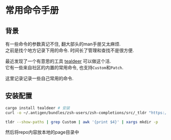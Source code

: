 # 常用命令手册

## 背景
有一些命令的参数真记不住, 翻大部头的man手册又太麻烦.  
之前是找个地方记录下用的命令. 时间长了管理和查找不是很方便.

最近发现了一个有意思的工具 [tealdeer](https://github.com/dbrgn/tealdeer) 可以做这个活.  
它有一些来自社区的内置的常用命令, 也支持`Custom`和`Patch`.

这里记录记录一些自己常用的命令.

## 安装配置

```bash
cargo install tealdeer # 安装
curl -o ~/.antigen/bundles/zsh-users/zsh-completions/src/_tldr "https://raw.githubusercontent.com/dbrgn/tealdeer/main/completion/zsh_tealdeer" # 添加补全

tldr --show-paths | grep Custom | awk '{print $4}' | xargs mkdir -p
```

然后将repo内容放本地的page目录中
